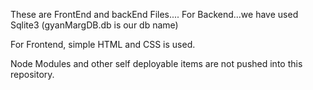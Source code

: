 These are FrontEnd and backEnd Files....
For Backend...we have used Sqlite3 (gyanMargDB.db is our db name)

For Frontend, simple HTML and CSS is used.

Node Modules and other self deployable items are not pushed into this repository.
